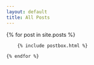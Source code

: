 ```yaml
---
layout: default
title: All Posts
---
```



<div class="masonrygrid row all listrecent">
    {% for post in site.posts %}

        {% include postbox.html %}

    {% endfor %}
</div>
